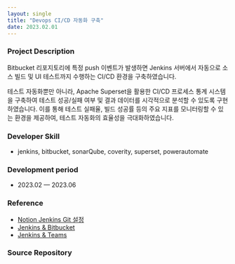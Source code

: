 ```yaml
---
layout: single
title: "Devops CI/CD 자동화 구축"
date: 2023.02.01
---
```


### Project Description

Bitbucket 리포지토리에 특정 push 이벤트가 발생하면 Jenkins 서버에서 자동으로 소스 빌드 및 UI 테스트까지 수행하는 CI/CD 환경을 구축하였습니다.

테스트 자동화뿐만 아니라, Apache Superset을 활용한 CI/CD 프로세스 통계 시스템을 구축하여 테스트 성공/실패 여부 및 결과 데이터를 시각적으로 분석할 수 있도록 구현하였습니다.
이를 통해 테스트 실패율, 빌드 성공률 등의 주요 지표를 모니터링할 수 있는 환경을 제공하여, 테스트 자동화의 효율성을 극대화하였습니다.

### Developer Skill

- jenkins, bitbucket, sonarQube, coverity, superset, powerautomate

### Development period

- 2023.02 — 2023.06

### Reference

- [Notion Jenkins Git 설정](https://www.notion.so/Jenkins-Git-Window-OS-MSbuild-da60bc2d69294686a9cd5c8325ad3458)
- [Jenkins & Bitbucket](https://www.notion.so/Jenkins-Bitbucket-5a1412dd94904420ad86e3b56ffd222a)
- [Jenkins & Teams](https://www.notion.so/Jenkins-Teams-a6ef869fb95c4d5db5678d8e9d9966d4)

### Source Repository

